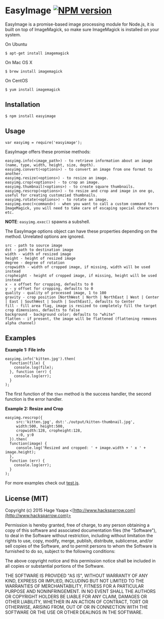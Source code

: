 EasyImage [![NPM version](https://badge.fury.io/js/easyimage.svg)](https://badge.fury.io/js/easyimage)
=========

EasyImage is a promise-based image processing module for Node.js, it is built on top of ImageMagick, so make sure ImageMagick is installed on your system.

On Ubuntu
```
$ apt-get install imagemagick
```
On Mac OS X
```
$ brew install imagemagick
```
On CentOS
```
$ yum install imagemagick
```

## Installation
```
$ npm install easyimage
```

## Usage
```
var easyimg = require('easyimage');
```

EasyImage offers these promise methods:

```
easyimg.info(<image_path>) - to retrieve information about an image (name, type, width, height, size, depth).
easyimg.convert(<options>) - to convert an image from one format to another.
easyimg.resize(<options>) - to resize an image.
easyimg.crop(<options>) - to crop an image.
easyimg.thumbnail(<options>) - to create square thumbnails.
easyimg.rescrop(<options>) - to resize and crop and image in one go, useful for creating customzied thumbnails.
easyimg.rotate(<options>) - to rotate an image.
easyimg.exec(<command>) - when you want to call a custom command to ImageMagick, you will need to take care of escaping special characters etc.
```
**NOTE**: `easyimg.exec()` spawns a subshell.

The EasyImage options object can have these properties depending on the method. Unrelated options are ignored.

```
src - path to source image
dst - path to destination image
width - width of resized image
height - height of resized image
degree - degree of rotation
cropwidth - width of cropped image, if missing, width will be used instead
cropheight - height of cropped image, if missing, height will be used instead
x - x offset for cropping, defaults to 0
y - y offset for cropping, defaults to 0
quality - quality of processed image, 1 to 100
gravity - crop position [NorthWest | North | NorthEast | West | Center | East | SouthWest | South | SouthEast], defaults to Center
fill - fill area flag, image is resized to completely fill the target crop dimensions, defaults to false
background - background color; defaults to "white"
flatten - if present, the image will be flattened (flattening removes alpha channel)
```

## Examples

**Example 1: File info**
```
easyimg.info('kitten.jpg').then(
  function(file) {
    console.log(file);
  }, function (err) {
    console.log(err);
  }
);
```

The first function of the `then` method is the success handler, the second function is the error handler.

**Example 2: Resize and Crop**
```
easyimg.rescrop({
     src:'kitten.jpg', dst:'./output/kitten-thumbnail.jpg',
     width:500, height:500,
     cropwidth:128, cropheight:128,
     x:0, y:0
  }).then(
  function(image) {
     console.log('Resized and cropped: ' + image.width + ' x ' + image.height);
  },
  function (err) {
    console.log(err);
  }
);
```
For more examples check out [test.js](https://github.com/hacksparrow/node-easyimage/blob/master/test.js).

## License (MIT)

Copyright (c) 2015 Hage Yaapa <[http://www.hacksparrow.com](http://www.hacksparrow.com)>

Permission is hereby granted, free of charge, to any person obtaining a copy
of this software and associated documentation files (the "Software"), to deal
in the Software without restriction, including without limitation the rights
to use, copy, modify, merge, publish, distribute, sublicense, and/or sell
copies of the Software, and to permit persons to whom the Software is
furnished to do so, subject to the following conditions:

The above copyright notice and this permission notice shall be included in
all copies or substantial portions of the Software.

THE SOFTWARE IS PROVIDED "AS IS", WITHOUT WARRANTY OF ANY KIND, EXPRESS OR
IMPLIED, INCLUDING BUT NOT LIMITED TO THE WARRANTIES OF MERCHANTABILITY,
FITNESS FOR A PARTICULAR PURPOSE AND NONINFRINGEMENT. IN NO EVENT SHALL THE
AUTHORS OR COPYRIGHT HOLDERS BE LIABLE FOR ANY CLAIM, DAMAGES OR OTHER
LIABILITY, WHETHER IN AN ACTION OF CONTRACT, TORT OR OTHERWISE, ARISING FROM, OUT OF OR IN CONNECTION WITH THE SOFTWARE OR THE USE OR OTHER DEALINGS IN THE SOFTWARE.
